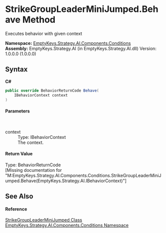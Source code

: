 # StrikeGroupLeaderMiniJumped.Behave Method 
 

Executes behavior with given context

**Namespace:**&nbsp;<a href="N_EmptyKeys_Strategy_AI_Components_Conditions">EmptyKeys.Strategy.AI.Components.Conditions</a><br />**Assembly:**&nbsp;EmptyKeys.Strategy.AI (in EmptyKeys.Strategy.AI.dll) Version: 1.0.0.0 (1.0.0.0)

## Syntax

**C#**<br />
``` C#
public override BehaviorReturnCode Behave(
	IBehaviorContext context
)
```


#### Parameters
&nbsp;<dl><dt>context</dt><dd>Type: IBehaviorContext<br />The context.</dd></dl>

#### Return Value
Type: BehaviorReturnCode<br />\[Missing <returns> documentation for "M:EmptyKeys.Strategy.AI.Components.Conditions.StrikeGroupLeaderMiniJumped.Behave(EmptyKeys.Strategy.AI.IBehaviorContext)"\]

## See Also


#### Reference
<a href="T_EmptyKeys_Strategy_AI_Components_Conditions_StrikeGroupLeaderMiniJumped">StrikeGroupLeaderMiniJumped Class</a><br /><a href="N_EmptyKeys_Strategy_AI_Components_Conditions">EmptyKeys.Strategy.AI.Components.Conditions Namespace</a><br />